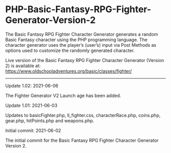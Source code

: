 # PHP-Basic-Fantasy-RPG-Fighter-Generator-Version-2
The Basic Fantasy RPG Fighter Character Generator generates a random Basic Fantasy character using the PHP programming language. The character generator uses the player’s (user’s) input via Post Methods as options used to customize the randomly generated character.

Live version of the Basic Fantasy RPG Fighter Character Generator (Version 2) is available at: https://www.oldschooladventures.org/basic/classes/fighter/


----------------


Update 1.02: 2021-06-06

The Fighter Generator V2 Launch age has been added.



Update 1.01: 2021-06-03

Updates to basicFighter.php, ll_fighter.css, characterRace.php, coins.php, gear.php, hitPoints.php and weapons.php. 



Initial commit: 2021-06-02

The initial commit for the Basic Fantasy RPG Fighter Character Generator Version 2.
